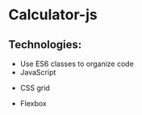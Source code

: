 ﻿# Calculator-js
## Technologies:
  * Use ES6 classes to organize code 
  * JavaScript
 - CSS grid
  * Flexbox
